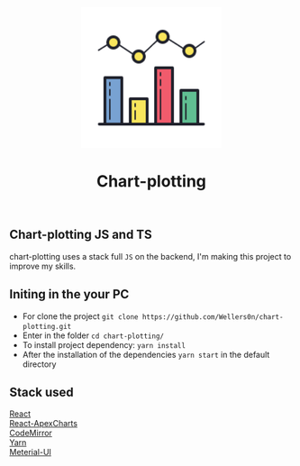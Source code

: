 <p align="center">
    <img src="./icon.png" height="250"/>
</p>
<p>
   <h1 align="center">Chart-plotting</h1>
<p/>
    
<br/>

## Chart-plotting JS and TS
  
  chart-plotting uses a stack full `JS` on the backend, I'm making this project to improve
  my skills.
  
## Initing in the your PC

- For clone the project `git clone https://github.com/Wellers0n/chart-plotting.git`
- Enter in the folder `cd chart-plotting/`
- To install project dependency: `yarn install`
- After the installation of the dependencies `yarn start` in the default directory

## Stack used

[React](https://pt-br.reactjs.org/)<br/>
[React-ApexCharts](https://github.com/apexcharts/react-apexcharts)<br/>
[CodeMirror](https://github.com/scniro/react-codemirror2)<br/>
[Yarn](https://yarnpkg.com/en/)<br/>
[Meterial-UI](https://material-ui.com/)<br/>
